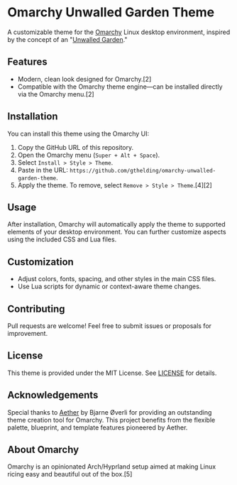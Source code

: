 # Omarchy Unwalled Garden Theme

A customizable theme for the [Omarchy](https://omarchy.org) Linux desktop environment, inspired by the concept of an "[Unwalled Garden](https://www.helding.net)."

## Features

- Modern, clean look designed for Omarchy.[2]
- Compatible with the Omarchy theme engine—can be installed directly via the Omarchy menu.[2]

## Installation

You can install this theme using the Omarchy UI:

1. Copy the GitHub URL of this repository.
2. Open the Omarchy menu (`Super + Alt + Space`).
3. Select `Install > Style > Theme`.
4. Paste in the URL: `https://github.com/gthelding/omarchy-unwalled-garden-theme`.
5. Apply the theme. To remove, select `Remove > Style > Theme`.[4][2]

## Usage

After installation, Omarchy will automatically apply the theme to supported elements of your desktop environment. You can further customize aspects using the included CSS and Lua files.

## Customization

- Adjust colors, fonts, spacing, and other styles in the main CSS files.
- Use Lua scripts for dynamic or context-aware theme changes.

## Contributing

Pull requests are welcome! Feel free to submit issues or proposals for improvement.

## License

This theme is provided under the MIT License. See [LICENSE](LICENSE) for details.

## Acknowledgements

Special thanks to [Aether](https://github.com/bjarneo/aether) by Bjarne Øverli for providing an outstanding theme creation tool for Omarchy. This project benefits from the flexible palette, blueprint, and template features pioneered by Aether.

## About Omarchy

Omarchy is an opinionated Arch/Hyprland setup aimed at making Linux ricing easy and beautiful out of the box.[5]
